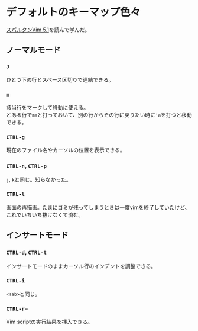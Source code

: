 # デフォルトのキーマップ色々

[スパルタンVim 5.1](https://files.kaoriya.net/docs/SpartanVim/SpartanVim-5.1-online.pdf)を読んで学んだ。

## ノーマルモード

### `J`

ひとつ下の行とスペース区切りで連結できる。

### `m`

該当行をマークして移動に使える。  
とある行で`ma`と打っておいて、別の行からその行に戻りたい時に`'a`を打つと移動できる。

### `CTRL-g`

現在のファイル名やカーソルの位置を表示できる。

### `CTRL-n`, `CTRL-p`

`j`, `k`と同じ。知らなかった。

### `CTRL-l`

画面の再描画。たまにゴミが残ってしまうときは一度vimを終了していたけど、これでいちいち抜けなくて済む。

## インサートモード

### `CTRL-d`, `CTRL-t`

インサートモードのままカーソル行のインデントを調整できる。

### `CTRL-i`

`<Tab>`と同じ。

### `CTRL-r=`

Vim scriptの実行結果を挿入できる。  
